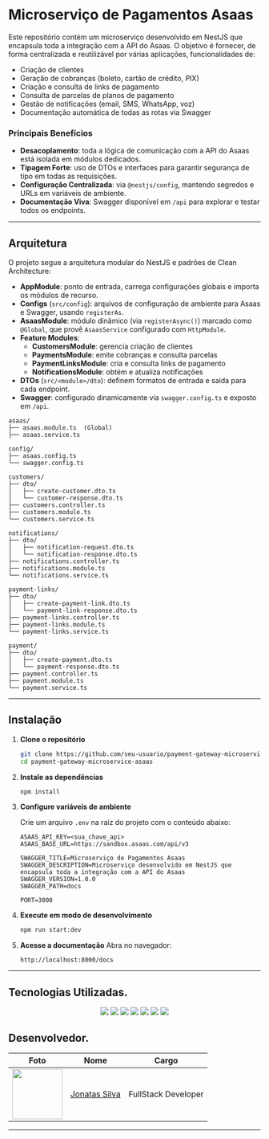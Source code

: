 # Microserviço de Pagamentos Asaas

Este repositório contém um microserviço desenvolvido em NestJS que encapsula toda a integração com a API do Asaas. O objetivo é fornecer, de forma centralizada e reutilizável por várias aplicações, funcionalidades de:

- Criação de clientes
- Geração de cobranças (boleto, cartão de crédito, PIX)
- Criação e consulta de links de pagamento
- Consulta de parcelas de planos de pagamento
- Gestão de notificações (email, SMS, WhatsApp, voz)
- Documentação automática de todas as rotas via Swagger

### Principais Benefícios

- **Desacoplamento**: toda a lógica de comunicação com a API do Asaas está isolada em módulos dedicados.
- **Tipagem Forte**: uso de DTOs e interfaces para garantir segurança de tipo em todas as requisições.
- **Configuração Centralizada**: via `@nestjs/config`, mantendo segredos e URLs em variáveis de ambiente.
- **Documentação Viva**: Swagger disponível em `/api` para explorar e testar todos os endpoints.

---

## Arquitetura

O projeto segue a arquitetura modular do NestJS e padrões de Clean Architecture:

- **AppModule**: ponto de entrada, carrega configurações globais e importa os módulos de recurso.
- **Configs** (`src/config`): arquivos de configuração de ambiente para Asaas e Swagger, usando `registerAs`.
- **AsaasModule**: módulo dinâmico (via `registerAsync()`) marcado como `@Global`, que provê `AsaasService` configurado com `HttpModule`.
- **Feature Modules**:
  - **CustomersModule**: gerencia criação de clientes
  - **PaymentsModule**: emite cobranças e consulta parcelas
  - **PaymentLinksModule**: cria e consulta links de pagamento
  - **NotificationsModule**: obtém e atualiza notificações
- **DTOs** (`src/<module>/dto`): definem formatos de entrada e saída para cada endpoint.
- **Swagger**: configurado dinamicamente via `swagger.config.ts` e exposto em `/api`.

```
asaas/
├── asaas.module.ts  (Global)
├── asaas.service.ts

config/
├── asaas.config.ts
└── swagger.config.ts

customers/
├── dto/
│   ├── create-customer.dto.ts
│   └── customer-response.dto.ts
├── customers.controller.ts
├── customers.module.ts
└── customers.service.ts

notifications/
├── dto/
│   ├── notification-request.dto.ts
│   └── notification-response.dto.ts
├── notifications.controller.ts
├── notifications.module.ts
└── notifications.service.ts

payment-links/
├── dto/
│   ├── create-payment-link.dto.ts
│   └── payment-link-response.dto.ts
├── payment-links.controller.ts
├── payment-links.module.ts
└── payment-links.service.ts

payment/
├── dto/
│   ├── create-payment.dto.ts
│   └── payment-response.dto.ts
├── payment.controller.ts
├── payment.module.ts
└── payment.service.ts
```

---

## Instalação

1. **Clone o repositório**

   ```bash
   git clone https://github.com/seu-usuario/payment-gateway-microservice-asaas.git
   cd payment-gateway-microservice-asaas
   ```

2. **Instale as dependências**

   ```bash
   npm install
   ```

3. **Configure variáveis de ambiente**

   Crie um arquivo `.env` na raiz do projeto com o conteúdo abaixo:

   ```dotenv
   ASAAS_API_KEY=<sua_chave_api>
   ASAAS_BASE_URL=https://sandbox.asaas.com/api/v3

   SWAGGER_TITLE=Microserviço de Pagamentos Asaas
   SWAGGER_DESCRIPTION=Microserviço desenvolvido em NestJS que encapsula toda a integração com a API do Asaas
   SWAGGER_VERSION=1.0.0
   SWAGGER_PATH=docs

   PORT=3000
   ```

4. **Execute em modo de desenvolvimento**

   ```bash
   npm run start:dev
   ```

5. **Acesse a documentação**
   Abra no navegador:
   ````
   http://localhost:8000/docs
   ````

---

## Tecnologias Utilizadas.

 <div align="center">
  <image src="https://img.shields.io/badge/TypeScript-007ACC?style=for-the-badge&logo=typescript&logoColor=white" />
  <image src="https://img.shields.io/badge/nestjs-E0234E?style=for-the-badge&logo=nestjs&logoColor=white" />
  <image src="https://img.shields.io/badge/axios-671ddf?&style=for-the-badge&logo=axios&logoColor=white" />
  <image src="https://img.shields.io/badge/Express%20js-000000?style=for-the-badge&logo=express&logoColor=white" />
  <image src="https://img.shields.io/badge/Swagger-85EA2D?style=for-the-badge&logo=Swagger&logoColor=white" />
  <image src="https://img.shields.io/badge/Node%20js-339933?style=for-the-badge&logo=nodedotjs&logoColor=white" />
  <image src="https://img.shields.io/badge/Jest-C21325?style=for-the-badge&logo=jest&logoColor=white" />
</div>

## Desenvolvedor.

| Foto                                                                                                                           | Nome                                                 | Cargo               |
| ------------------------------------------------------------------------------------------------------------------------------ | ---------------------------------------------------- | ------------------- |
| <img src="https://avatars.githubusercontent.com/u/100796752?s=400&u=ae99bd456c6b274cd934d85a374a44340140e222&v=4" width="100"> | [Jonatas Silva](https://github.com/JsCodeDevlopment) | FullStack Developer |

---
